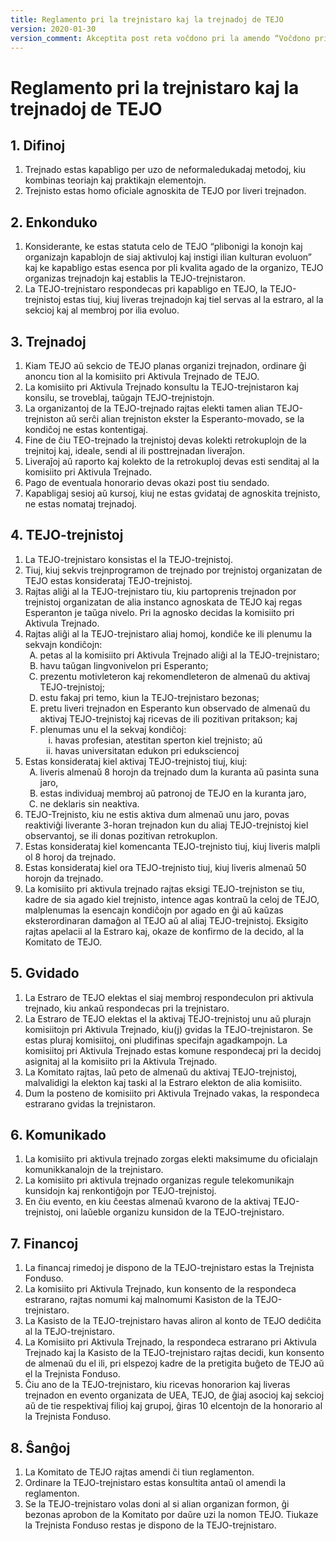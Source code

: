 ```yaml
---
title: Reglamento pri la trejnistaro kaj la trejnadoj de TEJO
version: 2020-01-30
version_comment: Akceptita post reta voĉdono pri la amendo “Voĉdono pri la aldono de "TEJO-" tie kie taŭgas.”
---
```


Reglamento pri la trejnistaro kaj la trejnadoj de TEJO
======================================================

## 1. Difinoj
1. Trejnado estas kapabligo per uzo de neformaledukadaj metodoj, kiu kombinas teoriajn kaj praktikajn elementojn.
2. Trejnisto estas homo oficiale agnoskita de TEJO por liveri trejnadon.

## 2. Enkonduko
1. Konsiderante, ke estas statuta celo de TEJO “plibonigi la konojn kaj organizajn kapablojn de siaj aktivuloj kaj instigi ilian kulturan evoluon” kaj ke kapabligo estas esenca por pli kvalita agado de la organizo, TEJO organizas trejnadojn kaj establis la TEJO-trejnistaron.
2. La TEJO-trejnistaro respondecas pri kapabligo en TEJO, la TEJO-trejnistoj estas tiuj, kiuj liveras trejnadojn kaj tiel servas al la estraro, al la sekcioj kaj al membroj por ilia evoluo.

## 3. Trejnadoj
1. Kiam TEJO aŭ sekcio de TEJO planas organizi trejnadon, ordinare ĝi anoncu tion al la komisiito pri Aktivula Trejnado de TEJO.
2. La komisiito pri Aktivula Trejnado konsultu la TEJO-trejnistaron kaj konsilu, se troveblaj, taŭgajn TEJO-trejnistojn.
3. La organizantoj de la TEJO-trejnado rajtas elekti tamen alian TEJO-trejniston aŭ serĉi alian trejniston ekster la Esperanto-movado, se la kondiĉoj ne estas kontentigaj.
4. Fine de ĉiu TEO-trejnado la trejnistoj devas kolekti retrokuplojn de la trejnitoj kaj, ideale, sendi al ili posttrejnadan liveraĵon.
5. Liveraĵoj aŭ raporto kaj kolekto de la retrokuploj devas esti senditaj al la komisiito pri Aktivula Trejnado.
6. Pago de eventuala honorario devas okazi post tiu sendado.
7. Kapabligaj sesioj aŭ kursoj, kiuj ne estas gvidataj de agnoskita trejnisto, ne estas nomataj trejnadoj.

## 4. TEJO-trejnistoj
<ol>
	<li>La TEJO-trejnistaro konsistas el la TEJO-trejnistoj.</li>
	<li>Tiuj, kiuj sekvis trejnprogramon de trejnado por trejnistoj organizatan de TEJO estas konsiderataj TEJO-trejnistoj.</li>
	<li>Rajtas aliĝi al la TEJO-trejnistaro tiu, kiu partoprenis trejnadon por trejnistoj organizatan de alia instanco agnoskata de TEJO kaj regas Esperanton je taŭga nivelo. Pri la agnosko decidas la komisiito pri Aktivula Trejnado.</li>
	<li>
		Rajtas aliĝi al la TEJO-trejnistaro aliaj homoj, kondiĉe ke ili plenumu la sekvajn kondiĉojn:
		<ol type="A">
			<li>petas al la komisiito pri Aktivula Trejnado aliĝi al la TEJO-trejnistaro;</li>
			<li>havu taŭgan lingvonivelon pri Esperanto;</li>
			<li>prezentu motivleteron kaj rekomendleteron de almenaŭ du aktivaj TEJO-trejnistoj;</li>
			<li>estu fakaj pri temo, kiun la TEJO-trejnistaro bezonas;</li>
			<li>pretu liveri trejnadon en Esperanto kun observado de almenaŭ du aktivaj TEJO-trejnistoj kaj ricevas de ili pozitivan pritakson; kaj</li>
			<li>
				plenumas unu el la sekvaj kondiĉoj:
				<ol type="i">
					<li>havas profesian, atestitan sperton kiel trejnisto; aŭ</li>
					<li>havas universitatan edukon pri eduksciencoj</li>
				</ol>
			</li>
		</ol>
	</li>
	<li>
		Estas konsiderataj kiel aktivaj TEJO-trejnistoj tiuj, kiuj:
		<ol type="A">
			<li>liveris almenaŭ 8 horojn da trejnado dum la kuranta aŭ pasinta suna jaro,</li>
			<li>estas individuaj membroj aŭ patronoj de TEJO en la kuranta jaro,</li>
			<li>ne deklaris sin neaktiva.</li>
		</ol>
	</li>
	<li>TEJO-Trejnisto, kiu ne estis aktiva dum almenaŭ unu jaro, povas reaktiviĝi liverante 3-horan trejnadon kun du aliaj TEJO-trejnistoj kiel observantoj, se ili donas pozitivan retrokuplon.</li>
	<li>Estas konsiderataj kiel komencanta TEJO-trejnisto tiuj, kiuj liveris malpli ol 8 horoj da trejnado.</li>
	<li>Estas konsiderataj kiel ora TEJO-trejnisto tiuj, kiuj liveris almenaŭ 50 horojn da trejnado.</li>
	<li>La komisiito pri aktivula trejnado rajtas eksigi TEJO-trejniston se tiu, kadre de sia agado kiel trejnisto, intence agas kontraŭ la celoj de TEJO, malplenumas la esencajn kondiĉojn por agado en ĝi aŭ kaŭzas eksterordinaran damaĝon al TEJO aŭ al aliaj TEJO-trejnistoj. Eksigito rajtas apelacii al la Estraro kaj, okaze de konfirmo de la decido, al la Komitato de TEJO.</li>
</ol>

## 5. Gvidado
1. La Estraro de TEJO elektas el siaj membroj respondeculon pri aktivula trejnado, kiu ankaŭ respondecas pri la trejnistaro.
2. La Estraro de TEJO elektas el la aktivaj TEJO-trejnistoj unu aŭ plurajn komisiitojn pri Aktivula Trejnado, kiu(j) gvidas la TEJO-trejnistaron. Se estas pluraj komisiitoj, oni pludifinas specifajn agadkampojn. La komisiitoj pri Aktivula Trejnado estas komune respondecaj pri la decidoj asignitaj al la komisiito pri la Aktivula Trejnado.
3. La Komitato rajtas, laŭ peto de almenaŭ du aktivaj TEJO-trejnistoj, malvalidigi la elekton kaj taski al la Estraro elekton de alia komisiito.
4. Dum la posteno de komisiito pri Aktivula Trejnado vakas, la respondeca estrarano gvidas la trejnistaron.

## 6. Komunikado
1. La komisiito pri aktivula trejnado zorgas elekti maksimume du oficialajn komunikkanalojn de la trejnistaro.
2. La komisiito pri aktivula trejnado organizas regule telekomunikajn kunsidojn kaj renkontiĝojn por TEJO-trejnistoj.
3. En ĉiu evento, en kiu ĉeestas almenaŭ kvarono de la aktivaj TEJO-trejnistoj, oni laŭeble organizu kunsidon de la TEJO-trejnistaro.

## 7. Financoj
1. La financaj rimedoj je dispono de la TEJO-trejnistaro estas la Trejnista Fonduso.
2. La komisiito pri Aktivula Trejnado, kun konsento de la respondeca estrarano, rajtas nomumi kaj malnomumi Kasiston de la TEJO-trejnistaro.
3. La Kasisto de la TEJO-trejnistaro havas aliron al konto de TEJO dediĉita al la TEJO-trejnistaro.
4. La Komisiito pri Aktivula Trejnado, la respondeca estrarano pri Aktivula Trejnado kaj la Kasisto de la TEJO-trejnistaro rajtas decidi, kun konsento de almenaŭ du el ili, pri elspezoj kadre de la pretigita buĝeto de TEJO aŭ el la Trejnista Fonduso.
5. Ĉiu ano de la TEJO-trejnistaro, kiu ricevas honorarion kaj liveras trejnadon en evento organizata de UEA, TEJO, de ĝiaj asocioj kaj sekcioj aŭ de tie respektivaj filioj kaj grupoj, ĝiras 10 elcentojn de la honorario al la Trejnista Fonduso.

## 8. Ŝanĝoj
1. La Komitato de TEJO rajtas amendi ĉi tiun reglamenton.
2. Ordinare la TEJO-trejnistaro estas konsultita antaŭ ol amendi la reglamenton.
3. Se la TEJO-trejnistaro volas doni al si alian organizan formon, ĝi bezonas aprobon de la Komitato por daŭre uzi la nomon TEJO. Tiukaze la Trejnista Fonduso restas je dispono de la TEJO-trejnistaro.
